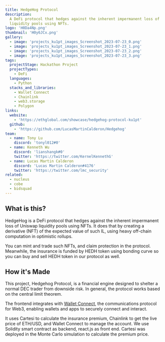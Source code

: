 ```yaml
---
title: HedgeHog Protocol
description:
  A DeFi protocol that hedges against the inherent impermanent loss of Uniswap
  liquidity pools using NFTs.
logo: 'H0Da4Np.png'
thumbnail: 'H0y6JCx.png'
gallery:
  - image: 'projects_ku1pt_images_Screenshot_2023-07-23_0.png'
  - image: 'projects_ku1pt_images_Screenshot_2023-07-23_1.png'
  - image: 'projects_ku1pt_images_Screenshot_2023-07-23_2.png'
  - image: 'projects_ku1pt_images_Screenshot_2023-07-23_3.png'
tags:
  projectStage: Hackathon Project
  projectTypes:
    - DeFi
  languages:
    - Python
  stacks_and_libraries:
    - Wallet Connect
    - Chainlink
    - web3.storage
    - Polygon
links:
  website:
    - 'https://ethglobal.com/showcase/hedgehog-protocol-ku1pt'
  github:
    - 'https://github.com/LucasMartinCalderon/Hedgehog'
team:
  - name: Tony Lu
    discord: 'tonyl012#0'
  - name: Kenneth Wu
    discord: 'lianshangk#0'
    twitter: 'https://twitter.com/KernelKennethG'
  - name: Lucas Martin Calderon
    discord: 'Lucas Martin Calderon#4176'
    twitter: 'https://twitter.com/lmc_security'
related:
  - nucleus
  - cobe
  - bidsquad
---
```


## What is this?

HedgeHog is a DeFi protocol that hedges against the inherent impermanent loss of
Uniswap liquidity pools using NFTs. It does that by creating a derivative (NFT)
of the expected value of such IL, using heavy off-chain computation in
optimistic rollups.

You can mint and trade such NFTs, and claim protection in the protocol.
Meanwhile, the insurance is funded by HEDH token using bonding curve so you can
buy and sell HEDH token in our protocol as well.

## How it's Made

This project, Hedgehog Protocol, is a financial engine designed to shelter a
normal DEC trader from downside risk. In general, the protocol works based on
the central limit theorem.

The frontend integrates with [Wallet Connect](https://walletconnect.com/), the
communications protocol for Web3, enabling wallets and apps to securely connect
and interact.

It uses Cartesi to calculate the insurance premium, Chainlink to get the live
price of ETH/USD, and Wallet Connect to manage the account. We use Solidity
smart contract as backend, react.js as front end. Cartesi was deployed in the
Monte Carlo simulation to calculate the premium price.
